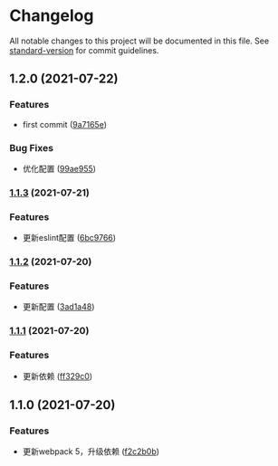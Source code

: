 # Changelog

All notable changes to this project will be documented in this file. See [standard-version](https://github.com/conventional-changelog/standard-version) for commit guidelines.

## 1.2.0 (2021-07-22)


### Features

* first commit ([9a7165e](https://github.com/zxj963577494/react-vite-webapck-boilerplate/commit/9a7165e1e63b70ce1179f59e6df61ec2cd95a8b1))


### Bug Fixes

* 优化配置 ([99ae955](https://github.com/zxj963577494/react-vite-webapck-boilerplate/commit/99ae9550b2dcbf602cf03b302b2df2d653654778))

### [1.1.3](https://github.com/zxj963577494/pine-basic-js/compare/v1.1.2...v1.1.3) (2021-07-21)


### Features

* 更新eslint配置 ([6bc9766](https://github.com/zxj963577494/pine-basic-js/commit/6bc9766876c0e0c3a976b21b27c9c127f46ae7b4))

### [1.1.2](https://github.com/zxj963577494/pine-basic-js/compare/v1.1.1...v1.1.2) (2021-07-20)


### Features

* 更新配置 ([3ad1a48](https://github.com/zxj963577494/pine-basic-js/commit/3ad1a48c0ba106a545abad6a130a94e95e91a801))

### [1.1.1](https://github.com/zxj963577494/pine-basic-js/compare/v1.1.0...v1.1.1) (2021-07-20)


### Features

* 更新依赖 ([ff329c0](https://github.com/zxj963577494/pine-basic-js/commit/ff329c0f61a1b3c599c2be781a689d366283aa0c))

## 1.1.0 (2021-07-20)


### Features

* 更新webpack 5，升级依赖 ([f2c2b0b](https://github.com/zxj963577494/pine-basic-js/commit/f2c2b0b2aa71d655a3ed2797e4b8288c0642a238))
